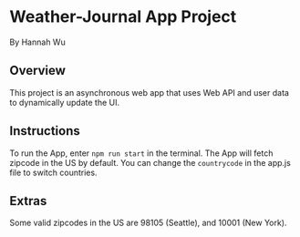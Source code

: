 # Weather-Journal App Project
By Hannah Wu

## Overview
This project is an asynchronous web app that uses Web API and user data to dynamically update the UI. 

## Instructions
To run the App, enter `npm run start` in the terminal.
The App will fetch zipcode in the US by default. You can change the `countrycode` in the app.js file to switch countries.


## Extras
Some valid zipcodes in the US are 98105 (Seattle), and 10001 (New York).
